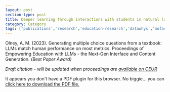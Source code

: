 ```yaml
---
layout: post
section-type: post
title: Deeper learning through interactions with students in natural language
category: Category
tags: ['publications','research','education-research','datawhys','mofacts','ldi','braintrust','conference-regular','discourse', 'nlp']
---
```

Olney, A. M. (2023). Generating multiple choice questions from a textbook:
LLMs match human performance on most metrics. Proceedings of Empowering Education with LLMs - the Next-Gen Interface and Content Generation. *(Best Paper Award)*

*Draft citation - will be updated when proceedings are [available on CEUR](https://ceur-ws.org/)*

<object data="https://blogs.memphis.edu/aolney/files/2023/07/2023-olney-aied-workshop-macaw-mc-openstax.pdf" type="application/pdf" width="100%" height="600px">
 
  <p>It appears you don't have a PDF plugin for this browser.
  No biggie... you can <a href="https://blogs.memphis.edu/aolney/files/2023/07/2023-olney-aied-workshop-macaw-mc-openstax.pdf">click here to
  download the PDF file.</a></p>
  
</object>




